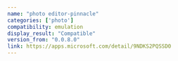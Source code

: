 ```yaml
---
name: "photo editor-pinnacle"
categories: ['photo']
compatibility: emulation
display_result: "Compatible"
version_from: "0.0.8.0"
link: https://apps.microsoft.com/detail/9NDKS2PQSSD0
---
```

